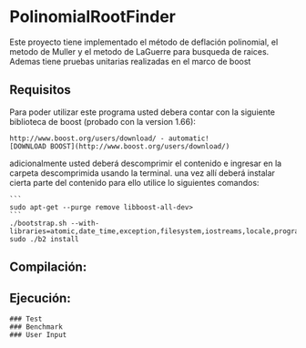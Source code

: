 # PolinomialRootFinder
Este proyecto tiene implementado el método de deflación polinomial, el metodo de Muller y el metodo de LaGuerre para busqueda de raices. Ademas tiene pruebas unitarias realizadas en el marco de boost


## Requisitos

Para poder utilizar este programa usted debera contar con la siguiente biblioteca de boost (probado con la version 1.66):

	http://www.boost.org/users/download/ - automatic!
	[DOWNLOAD BOOST](http://www.boost.org/users/download/)

adicionalmente usted deberá descomprimir el contenido e ingresar en la carpeta descomprimida usando la terminal.
una vez allí deberá instalar cierta parte del contenido para ello utilice lo siguientes comandos:

	```
	sudo apt-get --purge remove libboost-all-dev>
	```
	./bootstrap.sh --with-libraries=atomic,date_time,exception,filesystem,iostreams,locale,program_options,regex,signals,system,test,thread,timer,log
	sudo ./b2 install


## Compilación:


## Ejecución:


	### Test
	### Benchmark
	### User Input

